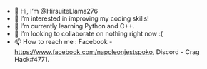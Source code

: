 - 👋 Hi, I’m @HirsuiteLlama276
- 👀 I’m interested in improving my coding skills!
- 🌱 I’m currently learning Python and C++.
- 💞️ I’m looking to collaborate on nothing right now :(
- 📫 How to reach me : Facebook - https://www.facebook.com/napoleonjestspoko, Discord - Crag Hack#4771.

<!---
HirsuiteLlama276/HirsuiteLlama276 is a ✨ special ✨ repository because its `README.md` (this file) appears on your GitHub profile.
You can click the Preview link to take a look at your changes.
--->
